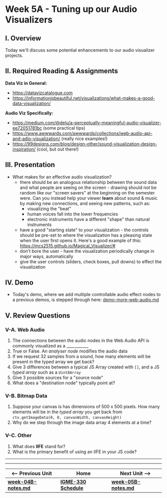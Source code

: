 # Week 5A - Tuning up our Audio Visualizers

## I. Overview
Today we'll discuss some potential enhancements to our audio visualizer projects. 

## II. Required Reading & Assignments

**Data Viz in General:**
  - https://datavizcatalogue.com
  - https://informationisbeautiful.net/visualizations/what-makes-a-good-data-visualization/
  
**Audio Viz Specifically:**
- https://medium.com/@delu/a-perceptually-meaningful-audio-visualizer-ee72051781bc (some practical tips)
- https://www.awwwards.com/awwwards/collections/web-audio-api-and-adio-visualization/ (really nice examples!)
- https://99designs.com/blog/design-other/sound-visualization-design-inspiration/ (cool, but out there!)


## III. Presentation
- What makes for an effective audio visualization?
  - there should be an analogous relationship between the sound data and what people are seeing on the screen - drawing should not be random like our "screen savers" at the beginning on the semester were. Can you instead help your viewer **learn** about sound & music by making new connections, and seeing new patterns, such as:
    - visualizing the "beat"
    - human voices fall into the lower frequencies
    - electronic instruments have a different "shape" than natural instruments
  - have a good "starting state" to your visualization - the controls should be pre-set to where the visualization has a pleasing state when the user first opens it. Here's a good example of this: https://mcs2515.github.io/Magical_Visualizer/#
  - don't bore the user - have the visualization periodically change in major ways, automatically
  - give the user controls (sliders, check boxes, pull downs) to effect the visualization

## IV. Demo
- Today's demo, where we add multiple controllable audio effect nodes to a previous demos, is stepped through here: [demo-more-web-audio.md](https://github.com/tonethar/IGME-330-Master/blob/master/notes/demo-more-web-audio.md)

## V. Review Questions

### V-A. Web Audio
1. The connections between the audio nodes in the Web Audio API is commonly visualized as a ___________
2. True or False. An *analyser node* modifies the audio data
3. If we request 32 samples from a sound, how many elements will be present in the typed array we get back?
4. Give 3 differences between a typical JS Array created with `[]`, and a JS *typed array* such as a `Uint8Array`
5. Give 3 possible sources for a "source node"
6. What does a "destination node" typically point at?

### V-B. Bitmap Data
1. Suppose your canvas is has dimensions of 500 x 500 pixels. How many elements will be in the *typed array* you get back from `ctx.getImageData(0, 0, canvasWidth, canvasHeight)`
1. Why do we step through the image data array 4 elements at a time?

### V-C. Other
1. What does **IIFE** stand for?
1. What is the primary benefit of using an IIFE in your JS code?




<hr><hr>

| <-- Previous Unit | Home | Next Unit -->
| --- | --- | --- 
| [**week-04B-notes.md**](week-04B-notes.md)     |  [**IGME-330 Schedule**](../schedule.md) | [**week-05B-notes.md**](week-05B-notes.md)
